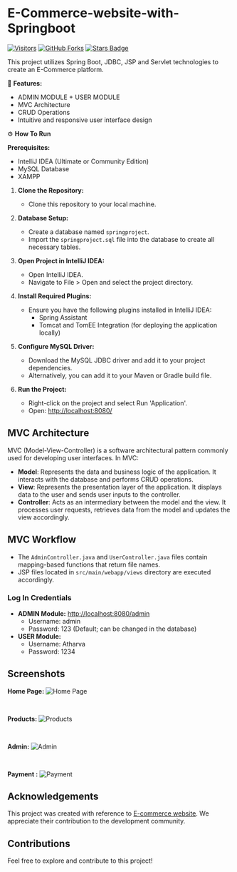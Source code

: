 # E-Commerce-website-with-Springboot


<a href="https://github.com/AtharvaKulkarniIT/E-Commerce-website-with-Springboot"><img src="https://visitor-badge.laobi.icu/badge?page_id=AtharvaKulkarniIT.E-Commerce-website-with-Springboot" alt="Visitors"/></a>
[![GitHub Forks](https://img.shields.io/github/forks/AtharvaKulkarniIT/E-Commerce-website-with-Springboot.svg?style=social&label=Fork&maxAge=2592000)](https://www.github.com/AtharvaKulkarniIT/E-Commerce-website-with-Springboot/fork)
<a href="https://github.com/AtharvaKulkarniIT/E-Commerce-website-with-Springboot/stargazers"><img src="https://img.shields.io/github/stars/AtharvaKulkarniIT/E-Commerce-website-with-Springboot" alt="Stars Badge"/></a>

This project utilizes Spring Boot, JDBC, JSP and Servlet technologies to create an E-Commerce platform.

📝 **Features:**
- ADMIN MODULE + USER MODULE
- MVC Architecture
- CRUD Operations
- Intuitive and responsive user interface design 


⚙️  **How To Run**

**Prerequisites:**
- IntelliJ IDEA (Ultimate or Community Edition)
- MySQL Database
- XAMPP

1. **Clone the Repository:**
   - Clone this repository to your local machine.

2. **Database Setup:**
   - Create a database named `springproject`.
   - Import the `springproject.sql` file into the database to create all necessary tables.

3. **Open Project in IntelliJ IDEA:**
   - Open IntelliJ IDEA.
   - Navigate to File > Open and select the project directory.

4. **Install Required Plugins:**
   - Ensure you have the following plugins installed in IntelliJ IDEA:
     - Spring Assistant
     - Tomcat and TomEE Integration (for deploying the application locally)

5. **Configure MySQL Driver:**
   - Download the MySQL JDBC driver and add it to your project dependencies.
   - Alternatively, you can add it to your Maven or Gradle build file.

6. **Run the Project:**
   - Right-click on the project and select Run 'Application'.
   - Open: [http://localhost:8080/](http://localhost:8080/)

## MVC Architecture

MVC (Model-View-Controller) is a software architectural pattern commonly used for developing user interfaces. In MVC:
- **Model**: Represents the data and business logic of the application. It interacts with the database and performs CRUD operations.
- **View**: Represents the presentation layer of the application. It displays data to the user and sends user inputs to the controller.
- **Controller**: Acts as an intermediary between the model and the view. It processes user requests, retrieves data from the model and updates the view accordingly.


## MVC Workflow
- The `AdminController.java` and `UserController.java` files contain mapping-based functions that return file names.
- JSP files located in `src/main/webapp/views` directory are executed accordingly.

### Log In Credentials
- **ADMIN Module:** [http://localhost:8080/admin](http://localhost:8080/admin)
  - Username: admin
  - Password: 123 (Default; can be changed in the database)
- **USER Module:**
  - Username: Atharva
  - Password: 1234

## Screenshots

**Home Page:**
![Home Page](https://drive.google.com/uc?export=download&id=1pq8LM6aPkWictoTSVVSODnIFyufgHGK4)

</br>

**Products:**
![Products](https://drive.google.com/uc?export=download&id=1di43hKR2_-9TBvyykXq7TkgfC5a8Ydam)

</br>

**Admin:**
![Admin](https://drive.google.com/uc?export=download&id=1LU6TidlLKq9p2ZXT7SM2JHEM1U5ltzqt)

</br>

**Payment :**
![Payment](https://drive.google.com/file/d/1Pk3HCt1uEulD2TVOE8rSfRyHplqjweX3/view?usp=sharing)
## Acknowledgements

This project was created with reference to [E-commerce website](https://github.com/jaygajera17/E-commerce-project-springBoot/tree/main). We appreciate their contribution to the development community.

## Contributions 

Feel free to explore and contribute to this project!

